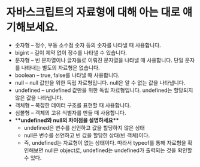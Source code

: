 # 자바스크립트의 자료형에 대해 아는 대로 얘기해보세요.

-   숫자형 – 정수, 부동 소수점 숫자 등의 숫자를 나타낼 때 사용합니다.
-   bigint – 길이 제약 없이 정수를 나타낼 수 있습니다.
-   문자형 – 빈 문자열이나 글자들로 이뤄진 문자열을 나타낼 때 사용합니다. 단일 문자를 나타내는 별도의 자료형은 없습니다.
-   boolean – true, false를 나타낼 때 사용합니다.
-   null – null 값만을 위한 독립 자료형입니다. null은 알 수 없는 값을 나타냅니다.
-   undefined – undefined 값만을 위한 독립 자료형입니다. undefined는 할당되지 않은 값을 나타냅니다.
-   객체형 – 복잡한 데이터 구조를 표현할 때 사용합니다.
-   심볼형 – 객체의 고유 식별자를 만들 때 사용합니다.
-   \***\*undefined와 null의 차이점을 설명하세요\*\***
    -   undefined은 변수를 선언하고 값을 할당하지 않은 상태
    -   null은 변수를 선언하고 빈 값을 할당한 상태(빈 객체)이다.
    -   즉, undefined는 자료형이 없는 상태이다.
        따라서 typeof를 통해 자료형을 확인해보면 null은 object로, undefined는 undefined가 출력되는 것을 확인할 수 있다.
